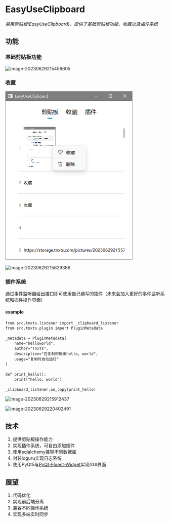 # EasyUseClipboard
*易用剪贴板(EasyUseClipboard)，提供了基础剪贴板功能、收藏以及插件系统*

## 功能

### 基础剪贴板功能



![image-20230629215456605](https://raw.githubusercontent.com/saltfish233/EasyUseClipboard/assets/202306292155750.png)

### 收藏

![image-20230629215613298](https://raw.githubusercontent.com/saltfish233/EasyUseClipboard/EasyUseClipboard/assets/202306292156336.png)

![image-20230629215629386](https://raw.githubusercontent.com/saltfish233/EasyUseClipboard/assets/202306292156423.png)

### 插件系统

通过事件监听器给出接口即可使用自己编写的插件（未来会加入更好的事件监听系统和插件操作界面）

#### example

```pyhon
from src.tnxts.listener import _clipboard_listener
from src.tnxts.plugin import PluginMetadata

_metadata = PluginMetadata(
    name="helloworld",
    author="Tnxts",
    description="在复制时输出hello, world",
    usage="复制时自动运行"
)

def print_hello():
    print("hello, world")

_clipboard_listener.on_copy(print_hello)
```

![image-20230629215912437](https://raw.githubusercontent.com/saltfish233/EasyUseClipboard/assets/202306292159475.png)

![image-20230629220402491](https://raw.githubusercontent.com/saltfish233/EasyUseClipboard/assets/202306292204536.png)

## 技术

1. 提供剪贴板操作能力
2. 实现插件系统，可自由添加插件
3. 使用sqlalchemy兼容不同数据库
4. 封装loguru实现日志系统
5. 使用PyQt5与[PyQt-Fluent-Widget](https://www.github.com/zhiyiYo/PyQt-Fluent-Widgets)实现GUI界面

## 展望

1. 代码优化
2. 实现前后端分离
3. 兼容不同操作系统
4. 实现多端实时同步
